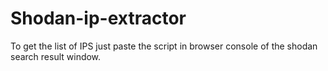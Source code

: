 # Shodan-ip-extractor

To get the list of IPS just paste the script in browser console of the shodan search result window.
